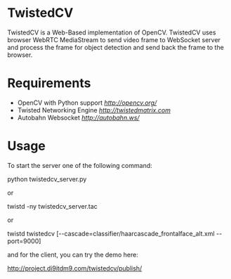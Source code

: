 TwistedCV
=====
TwistedCV is a Web-Based implementation of OpenCV. TwistedCV uses browser WebRTC MediaStream to send video frame to WebSocket server and process the frame for object detection and send back the frame to the browser.

Requirements
=====
* OpenCV with Python support *http://opencv.org/*
* Twisted Networking Engine *http://twistedmatrix.com*
* Autobahn Websocket *http://autobahn.ws/*

Usage
=====
To start the server one of the following command:

python twistedcv_server.py

or

twistd -ny twistedcv_server.tac

or

twistd twistedcv [--cascade=classifier/haarcascade_frontalface_alt.xml --port=9000]

and for the client, you can try the demo here:

http://project.di9itdm9.com/twistedcv/publish/
